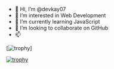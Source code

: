 - 👋 Hi, I’m @devkay07
- 👀 I’m interested in Web Development
- 🌱 I’m currently learning JavaScript
- 💞️ I’m looking to collaborate on GitHub
- 📫 

<!---
devkay07/devkay07 is a ✨ special ✨ repository because its `README.md` (this file) appears on your GitHub profile.
You can click the Preview link to take a look at your changes.
--->

[![trophy](https://github-profile-trophy.vercel.app/devkay07ryo-ma&theme=dracula)]

[![trophy](https://github-profile-trophy.vercel.app/devkay07=ryo-ma)](https://github.com/ryo-ma/github-profile-trophy)

